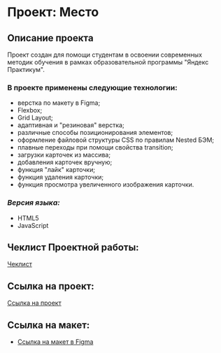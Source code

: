 # Проект: Место
## Описание проекта
Проект создан для помощи студентам в освоении современных методик обучения в рамках образовательной программы "Яндекс Практикум".  
### В проекте применены следующие технологии:
* верстка по макету в Figma;
* Flexbox;
* Grid Layout;
* адаптивная и "резиновая" верстка;
* различные способы позиционирования элементов;
* оформление файловой структуры CSS по правилам Nested БЭМ;
* плавные переходы при помощи свойства transition;
* загрузки карточек из массива;
* добавления карточек вручную;
* функция "лайк" карточки;
* функция удаления карточки;
* функция просмотра увеличенного изображения карточки.
### *Версия языка:* 
* HTML5
* JavaScript
## Чеклист Проектной работы:
[Чеклист](https://code.s3.yandex.net/web-developer/checklists-pdf/new-program/checklist-5.pdf)
## Ссылка на проект:
[Ссылка на проект](https://ivanyurlov.github.io/mesto/)
## Ссылка на макет:
* [Ссылка на макет в Figma](https://www.figma.com/file/bjyvbKKJN2naO0ucURl2Z0/JavaScript.-Sprint-5?node-id=50160%3A172&t=QJCShmiyVfjicNs9-0)